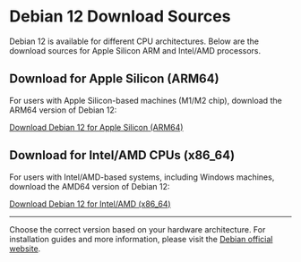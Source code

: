 # Debian 12 Download Sources

Debian 12 is available for different CPU architectures. Below are the download sources for Apple Silicon ARM and Intel/AMD processors.

## Download for Apple Silicon (ARM64)
For users with Apple Silicon-based machines (M1/M2 chip), download the ARM64 version of Debian 12:

[Download Debian 12 for Apple Silicon (ARM64)](https://cdimage.debian.org/debian-cd/current/arm64/iso-dvd/debian-12.7.0-arm64-DVD-1.iso)

## Download for Intel/AMD CPUs (x86_64)
For users with Intel/AMD-based systems, including Windows machines, download the AMD64 version of Debian 12:

[Download Debian 12 for Intel/AMD (x86_64)](https://cdimage.debian.org/debian-cd/current/amd64/iso-dvd/debian-12.7.0-amd64-DVD-1.iso)

---

Choose the correct version based on your hardware architecture. For installation guides and more information, please visit the [Debian official website](https://www.debian.org/).